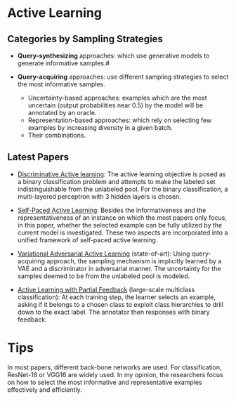 # Active Learning

## Categories by Sampling Strategies
* **Query-synthesizing** approaches: which use generative models to generate informative samples.#

* **Query-acquiring** approaches: use different sampling strategies to select the most informative samples.

  - Uncertainty-based approaches: examples which are the most uncertain (output probabilities near 0.5) by the model will be annotated by an oracle.
  - Representation-based approaches: which rely on selecting few examples by increasing diversity in a given batch.
  - Their combinations.
## Latest Papers
* [Discriminative Active learning](https://arxiv.org/pdf/1907.06347v1.pdf):
  The active learning objective is posed as a binary classification problem and attempts to make the labeled set indistinguishable from the unlabeled pool. For the binary classification, a multi-layered perceptron with 3 hidden layers is chosen.

* [Self-Paced Active Learning](https://aaai.org/ojs/index.php/AAAI/article/view/4445): 
  Besides the informativeness and the representativeness of an instance on which the most papers only focus, in this paper, whether the selected example can be fully utilized by the current model is investigated. These two aspects are incorporated into a unified framework of self-paced active learning.
  
* [Variational Adversarial Active Learning](https://arxiv.org/pdf/1904.00370v2.pdf) (state-of-art):
  Using query-acquiring approach, the sampling mechanism is implicitly learned by a VAE and a discriminator in adversarial manner. The uncertainty for the samples deemed to be from the unlabeled pool is modeled.
  
* [Active Learning with Partial Feedback](https://arxiv.org/pdf/1802.07427v4.pdf) (large-scale multiclass classification):
  At each training step, the learner selects an example, asking if it belongs to a chosen class to exploit class hierarchies to drill down to the exact label. The annotator then responses with binary feedback.
  
# Tips
  In most papers, different back-bone networks are used. For classification, ResNet-18 or VGG16 are widely used. In my opinion, the researchers focus on how to select the most informative and representative examples effectively and efficiently.
